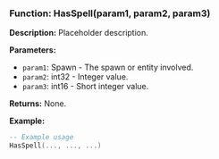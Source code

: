 ### Function: HasSpell(param1, param2, param3)

**Description:**
Placeholder description.

**Parameters:**
- `param1`: Spawn - The spawn or entity involved.
- `param2`: int32 - Integer value.
- `param3`: int16 - Short integer value.

**Returns:** None.

**Example:**

```lua
-- Example usage
HasSpell(..., ..., ...)
```
